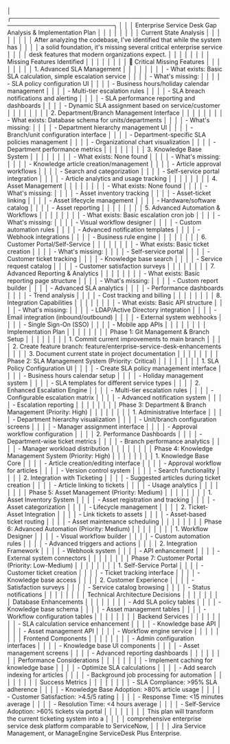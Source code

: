 │ ╭──────────────────────────────────────────────────────────────────────────╮ │
│ │ Enterprise Service Desk Gap Analysis & Implementation Plan               │ │
│ │                                                                          │ │
│ │ Current State Analysis                                                   │ │
│ │                                                                          │ │
│ │ After analyzing the codebase, I've identified that while the system has  │ │
│ │ a solid foundation, it's missing several critical enterprise service     │ │
│ │ desk features that modern organizations expect.                          │ │
│ │                                                                          │ │
│ │ Missing Features Identified                                              │ │
│ │                                                                          │ │
│ │ 🚨 Critical Missing Features                                             │ │
│ │                                                                          │ │
│ │ 1. Advanced SLA Management                                               │ │
│ │                                                                          │ │
│ │ - What exists: Basic SLA calculation, simple escalation service          │ │
│ │ - What's missing:                                                        │ │
│ │   - SLA policy configuration UI                                          │ │
│ │   - Business hours/holiday calendar management                           │ │
│ │   - Multi-tier escalation rules                                          │ │
│ │   - SLA breach notifications and alerting                                │ │
│ │   - SLA performance reporting and dashboards                             │ │
│ │   - Dynamic SLA assignment based on service/customer                     │ │
│ │                                                                          │ │
│ │ 2. Department/Branch Management Interface                                │ │
│ │                                                                          │ │
│ │ - What exists: Database schema for units/departments                     │ │
│ │ - What's missing:                                                        │ │
│ │   - Department hierarchy management UI                                   │ │
│ │   - Branch/unit configuration interface                                  │ │
│ │   - Department-specific SLA policies management                          │ │
│ │   - Organizational chart visualization                                   │ │
│ │   - Department performance metrics                                       │ │
│ │                                                                          │ │
│ │ 3. Knowledge Base System                                                 │ │
│ │                                                                          │ │
│ │ - What exists: None found                                                │ │
│ │ - What's missing:                                                        │ │
│ │   - Knowledge article creation/management                                │ │
│ │   - Article approval workflows                                           │ │
│ │   - Search and categorization                                            │ │
│ │   - Self-service portal integration                                      │ │
│ │   - Article analytics and usage tracking                                 │ │
│ │                                                                          │ │
│ │ 4. Asset Management                                                      │ │
│ │                                                                          │ │
│ │ - What exists: None found                                                │ │
│ │ - What's missing:                                                        │ │
│ │   - Asset inventory tracking                                             │ │
│ │   - Asset-ticket linking                                                 │ │
│ │   - Asset lifecycle management                                           │ │
│ │   - Hardware/software catalog                                            │ │
│ │   - Asset reporting                                                      │ │
│ │                                                                          │ │
│ │ 5. Advanced Automation & Workflows                                       │ │
│ │                                                                          │ │
│ │ - What exists: Basic escalation cron job                                 │ │
│ │ - What's missing:                                                        │ │
│ │   - Visual workflow designer                                             │ │
│ │   - Custom automation rules                                              │ │
│ │   - Advanced notification templates                                      │ │
│ │   - Webhook integrations                                                 │ │
│ │   - Business rule engine                                                 │ │
│ │                                                                          │ │
│ │ 6. Customer Portal/Self-Service                                          │ │
│ │                                                                          │ │
│ │ - What exists: Basic ticket creation                                     │ │
│ │ - What's missing:                                                        │ │
│ │   - Self-service portal                                                  │ │
│ │   - Customer ticket tracking                                             │ │
│ │   - Knowledge base search                                                │ │
│ │   - Service request catalog                                              │ │
│ │   - Customer satisfaction surveys                                        │ │
│ │                                                                          │ │
│ │ 7. Advanced Reporting & Analytics                                        │ │
│ │                                                                          │ │
│ │ - What exists: Basic reporting page structure                            │ │
│ │ - What's missing:                                                        │ │
│ │   - Custom report builder                                                │ │
│ │   - Advanced SLA analytics                                               │ │
│ │   - Performance dashboards                                               │ │
│ │   - Trend analysis                                                       │ │
│ │   - Cost tracking and billing                                            │ │
│ │                                                                          │ │
│ │ 8. Integration Capabilities                                              │ │
│ │                                                                          │ │
│ │ - What exists: Basic API structure                                       │ │
│ │ - What's missing:                                                        │ │
│ │   - LDAP/Active Directory integration                                    │ │
│ │   - Email integration (inbound/outbound)                                 │ │
│ │   - External system webhooks                                             │ │
│ │   - Single Sign-On (SSO)                                                 │ │
│ │   - Mobile app APIs                                                      │ │
│ │                                                                          │ │
│ │ Implementation Plan                                                      │ │
│ │                                                                          │ │
│ │ Phase 1: Git Management & Branch Setup                                   │ │
│ │                                                                          │ │
│ │ 1. Commit current improvements to main branch                            │ │
│ │ 2. Create feature branch: feature/enterprise-service-desk-enhancements   │ │
│ │ 3. Document current state in project documentation                       │ │
│ │                                                                          │ │
│ │ Phase 2: SLA Management System (Priority: Critical)                      │ │
│ │                                                                          │ │
│ │ 1. SLA Policy Configuration UI                                           │ │
│ │   - Create SLA policy management interface                               │ │
│ │   - Business hours calendar setup                                        │ │
│ │   - Holiday management system                                            │ │
│ │   - SLA templates for different service types                            │ │
│ │ 2. Enhanced Escalation Engine                                            │ │
│ │   - Multi-tier escalation rules                                          │ │
│ │   - Configurable escalation matrix                                       │ │
│ │   - Advanced notification system                                         │ │
│ │   - Escalation reporting                                                 │ │
│ │                                                                          │ │
│ │ Phase 3: Department & Branch Management (Priority: High)                 │ │
│ │                                                                          │ │
│ │ 1. Administrative Interface                                              │ │
│ │   - Department hierarchy visualization                                   │ │
│ │   - Unit/branch configuration screens                                    │ │
│ │   - Manager assignment interface                                         │ │
│ │   - Approval workflow configuration                                      │ │
│ │ 2. Performance Dashboards                                                │ │
│ │   - Department-wise ticket metrics                                       │ │
│ │   - Branch performance analytics                                         │ │
│ │   - Manager workload distribution                                        │ │
│ │                                                                          │ │
│ │ Phase 4: Knowledge Management System (Priority: High)                    │ │
│ │                                                                          │ │
│ │ 1. Knowledge Base Core                                                   │ │
│ │   - Article creation/editing interface                                   │ │
│ │   - Approval workflow for articles                                       │ │
│ │   - Version control system                                               │ │
│ │   - Search functionality                                                 │ │
│ │ 2. Integration with Ticketing                                            │ │
│ │   - Suggested articles during ticket creation                            │ │
│ │   - Article linking to tickets                                           │ │
│ │   - Usage analytics                                                      │ │
│ │                                                                          │ │
│ │ Phase 5: Asset Management (Priority: Medium)                             │ │
│ │                                                                          │ │
│ │ 1. Asset Inventory System                                                │ │
│ │   - Asset registration and tracking                                      │ │
│ │   - Asset categorization                                                 │ │
│ │   - Lifecycle management                                                 │ │
│ │ 2. Ticket-Asset Integration                                              │ │
│ │   - Link tickets to assets                                               │ │
│ │   - Asset-based ticket routing                                           │ │
│ │   - Asset maintenance scheduling                                         │ │
│ │                                                                          │ │
│ │ Phase 6: Advanced Automation (Priority: Medium)                          │ │
│ │                                                                          │ │
│ │ 1. Workflow Designer                                                     │ │
│ │   - Visual workflow builder                                              │ │
│ │   - Custom automation rules                                              │ │
│ │   - Advanced triggers and actions                                        │ │
│ │ 2. Integration Framework                                                 │ │
│ │   - Webhook system                                                       │ │
│ │   - API enhancement                                                      │ │
│ │   - External system connectors                                           │ │
│ │                                                                          │ │
│ │ Phase 7: Customer Portal (Priority: Low-Medium)                          │ │
│ │                                                                          │ │
│ │ 1. Self-Service Portal                                                   │ │
│ │   - Customer ticket creation                                             │ │
│ │   - Ticket tracking interface                                            │ │
│ │   - Knowledge base access                                                │ │
│ │ 2. Customer Experience                                                   │ │
│ │   - Satisfaction surveys                                                 │ │
│ │   - Service catalog browsing                                             │ │
│ │   - Status notifications                                                 │ │
│ │                                                                          │ │
│ │ Technical Architecture Decisions                                         │ │
│ │                                                                          │ │
│ │ Database Enhancements                                                    │ │
│ │                                                                          │ │
│ │ - Add SLA policy tables                                                  │ │
│ │ - Knowledge base schema                                                  │ │
│ │ - Asset management tables                                                │ │
│ │ - Workflow configuration tables                                          │ │
│ │                                                                          │ │
│ │ Backend Services                                                         │ │
│ │                                                                          │ │
│ │ - SLA calculation service enhancement                                    │ │
│ │ - Knowledge base API                                                     │ │
│ │ - Asset management API                                                   │ │
│ │ - Workflow engine service                                                │ │
│ │                                                                          │ │
│ │ Frontend Components                                                      │ │
│ │                                                                          │ │
│ │ - Admin configuration interfaces                                         │ │
│ │ - Knowledge base UI components                                           │ │
│ │ - Asset management screens                                               │ │
│ │ - Advanced reporting dashboards                                          │ │
│ │                                                                          │ │
│ │ Performance Considerations                                               │ │
│ │                                                                          │ │
│ │ - Implement caching for knowledge base                                   │ │
│ │ - Optimize SLA calculations                                              │ │
│ │ - Add search indexing for articles                                       │ │
│ │ - Background job processing for automation                               │ │
│ │                                                                          │ │
│ │ Success Metrics                                                          │ │
│ │                                                                          │ │
│ │ - SLA Compliance: >95% SLA adherence                                     │ │
│ │ - Knowledge Base Adoption: >80% article usage                            │ │
│ │ - Customer Satisfaction: >4.5/5 rating                                   │ │
│ │ - Response Time: <15 minutes average                                     │ │
│ │ - Resolution Time: <4 hours average                                      │ │
│ │ - Self-Service Adoption: >60% tickets via portal                         │ │
│ │                                                                          │ │
│ │ This plan will transform the current ticketing system into a             │ │
│ │ comprehensive enterprise service desk platform comparable to ServiceNow, │ │
│ │  Jira Service Management, or ManageEngine ServiceDesk Plus Enterprise.